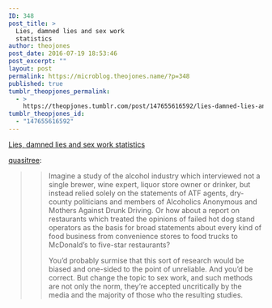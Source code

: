```yaml
---
ID: 348
post_title: >
  Lies, damned lies and sex work
  statistics
author: theojones
post_date: 2016-07-19 18:53:46
post_excerpt: ""
layout: post
permalink: https://microblog.theojones.name/?p=348
published: true
tumblr_theopjones_permalink:
  - >
    https://theopjones.tumblr.com/post/147655616592/lies-damned-lies-and-sex-work-statistics
tumblr_theopjones_id:
  - "147655616592"
---
```

<a href='https://www.washingtonpost.com/news/the-watch/wp/2014/03/27/lies-damned-lies-and-sex-work-statistics/'>Lies, damned lies and sex work statistics</a><div class="link_description"><p><a href="http://quasitree.tumblr.com/post/147451326517/lies-damned-lies-and-sex-work-statistics" class="tumblr_blog">quasitree</a>:</p><blockquote><blockquote>
<p>Imagine a study of the alcohol industry which interviewed not a 
single brewer, wine expert, liquor store owner or drinker, but instead 
relied solely on the statements of ATF agents, dry-county politicians 
and members of Alcoholics Anonymous and Mothers Against Drunk 
Driving. Or how about a report on restaurants which treated the opinions
 of failed hot dog stand operators as the basis for broad statements 
about every kind of food business from convenience stores to food trucks
 to McDonald’s to five-star restaurants?</p>
<p>You’d probably surmise 
that this sort of research would be biased and one-sided to the point of
 unreliable. And you’d be correct. But change the topic to sex work, and
 such methods are not only the norm, they’re accepted uncritically by 
the media and the majority of those who the resulting studies.</p>
</blockquote></blockquote></div>